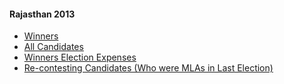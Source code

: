 #### Rajasthan 2013
  * [Winners](https://www.myneta.info/rajasthan2013/index.php?action=show_winners&sort=default)
  * [All Candidates](https://www.myneta.info/rajasthan2013/)
  * [Winners Election Expenses](https://www.myneta.info/rajasthan2013/index.php?action=showWinnersExpense&sortExp=default)
  * [ Re-contesting Candidates (Who were MLAs in Last Election)](https://www.myneta.info/rajasthan2013/index.php?action=recontestAssetsComparison)